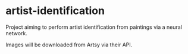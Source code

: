 # artist-identification
Project aiming to perform artist identification from paintings via a neural network.

Images will be downloaded from Artsy via their API.
